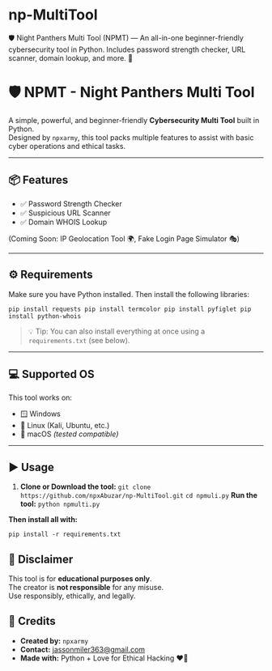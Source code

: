 # np-MultiTool
🛡️ Night Panthers Multi Tool (NPMT) — An all-in-one beginner-friendly cybersecurity tool in Python. Includes password strength checker, URL scanner, domain lookup, and more. 🚀


# 🛡️ NPMT - Night Panthers Multi Tool

A simple, powerful, and beginner-friendly **Cybersecurity Multi Tool** built in Python.  
Designed by `npxarmy`, this tool packs multiple features to assist with basic cyber operations and ethical tasks.

---

## 📦 Features

- ✅ Password Strength Checker  
- ✅ Suspicious URL Scanner  
- ✅ Domain WHOIS Lookup  

(Coming Soon: IP Geolocation Tool 🌍, Fake Login Page Simulator 🎭)

---

## ⚙️ Requirements

Make sure you have Python installed. Then install the following libraries:

``pip install requests
pip install termcolor
pip install pyfiglet
pip install python-whois``

> 💡 Tip: You can also install everything at once using a `requirements.txt` (see below).

---

## 💻 Supported OS

This tool works on:

- 🪟 Windows  
- 🐧 Linux (Kali, Ubuntu, etc.)  
- 🍎 macOS *(tested compatible)*

---

## ▶️ Usage

1. **Clone or Download the tool:**
``git clone https://github.com/npxAbuzar/np-MultiTool.git``
``cd npmuli.py``
**Run the tool:**
``python npmulti.py``

**Then install all with:**

``pip install -r requirements.txt``

## 🔐 Disclaimer

This tool is for **educational purposes only**.  
The creator is **not responsible** for any misuse.  
Use responsibly, ethically, and legally.



## 👑 Credits

- **Created by:** `npxarmy`  
- **Contact:** jassonmiler363@gmail.com  
- **Made with:** Python + Love for Ethical Hacking ❤️‍🔥
